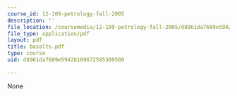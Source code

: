 ```yaml
---
course_id: 12-109-petrology-fall-2005
description: ''
file_location: /coursemedia/12-109-petrology-fall-2005/d8961da7689e59428169672585309580_basalts.pdf
file_type: application/pdf
layout: pdf
title: basalts.pdf
type: course
uid: d8961da7689e59428169672585309580

---
```

None